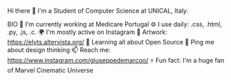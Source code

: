Hi there 👋
I'm a Student of Computer Science at UNICAL, Italy.

BIO
🏢 I'm currently working at Medicare Portugal
⚙️ I use daily: .css, .html, .py, .js, .c. 
🌍 I'm mostly active on Instagram
💅 Artwork: https://elyts.altervista.org/
🌱 Learning all about Open Source
💬 Ping me about design thinking
📫 Reach me: https://www.instagram.com/giuseppedemarcoo/
⚡️ Fun fact: I'm a huge fan of Marvel Cinematic Universe
